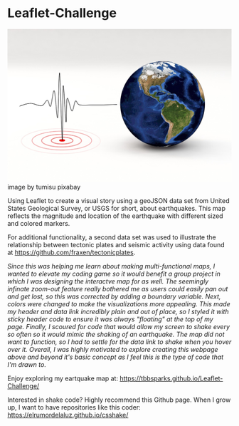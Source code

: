 # Leaflet-Challenge

![Leaflet-Challenge](images/earthquake-3167693_1280.jpg)
image by tumisu pixabay

Using Leaflet to create a visual story using a geoJSON data set from United States Geological Survey, or USGS for short, about earthquakes.  This map reflects the magnitude and location of the earthquake with different sized and colored markers.

For additional functionality, a second data set was used to illustrate the relationship between tectonic plates and seismic activity using data found at https://github.com/fraxen/tectonicplates.

*Since this was helping me learn about making multi-functional maps, I wanted to elevate my coding game so it would benefit a group project in which I was designing the interactve map for as well.  The seemingly infinate zoom-out feature really bothered me as users could easily pan out and get lost, so this was corrected by adding a boundary variable.  Next, colors were changed to make the visualizations more appealing.  This made my header and data link incredibly plain and out of place, so I styled it with sticky header code to ensure it was always "floating" at the top of my page.  Finally, I scoured for code that would allow my screen to shake every so often so it would mimic the shaking of an earthquake.  The map did not want to function, so I had to settle for the data link to shake when you hover over it.  Overall, I was highly motivated to explore creating this webpage above and beyond it's basic concept as I feel this is the type of code that I'm drawn to.*  

Enjoy exploring my eartquake map at: https://tbbsparks.github.io/Leaflet-Challenge/

Interested in shake code?  Highly recommend this Github page.  When I grow up, I want to have repositories like this coder: https://elrumordelaluz.github.io/csshake/
